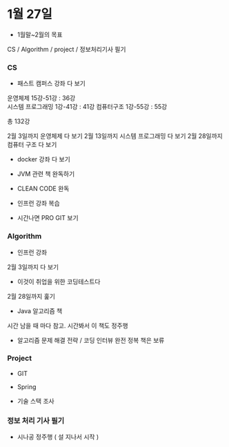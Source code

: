# 1월 27일

* 1월말~2월의 목표

CS / Algorithm / project / 정보처리기사 필기

### CS

* 패스트 캠퍼스 강좌 다 보기

운영체제 15강-51강 : 36강      
시스템 프로그래밍 1강-41강 : 41강
컴퓨터구조 1강-55강 : 55강

총 132강 

2월 3일까지 운영체제 다 보기
2월 13일까지 시스템 프로그래밍 다 보기
2월 28일까지 컴퓨터 구조 다 보기

* docker 강좌 다 보기

* JVM 관련 책 완독하기

* CLEAN CODE 완독

* 인프런 강좌 복습

* 시간나면 PRO GIT 보기

### Algorithm

* 인프런 강좌 

2월 3일까지 다 보기

* 이것이 취업을 위한 코딩테스트다

2월 28일까지 훑기

* Java 알고리즘 책

시간 남을 때 마다 참고. 시간봐서 이 책도 정주행

* 알고리즘 문제 해결 전략 / 코딩 인터뷰 완전 정복 책은 보류

### Project

* GIT

* Spring

* 기술 스택 조사

### 정보 처리 기사 필기

* 시나공 정주행 ( 설 지나서 시작 )